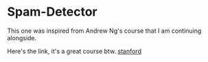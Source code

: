 # Spam-Detector

This one was inspired from Andrew Ng's course that I am continuing alongside.

Here's the link, it's a great course btw.
[stanford](https://www.coursera.org/learn/machine-learning/)